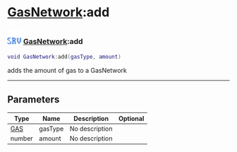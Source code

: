 # [GasNetwork](../gasnetwork/README.md):add

### <img src="../../.gitbook/assets/server.png" width="32" height="32" /> [GasNetwork](../gasnetwork/README.md):add

```lua
void GasNetwork:add(gasType, amount)
```

adds the amount of gas to a GasNetwork<br>

-----------------
## Parameters

| Type   | Name | Description | Optional |
| ------ | ---- | ----------- | -------: |
| [GAS](../gas/README.md) | gasType | No description |  |
| number | amount | No description |  |
